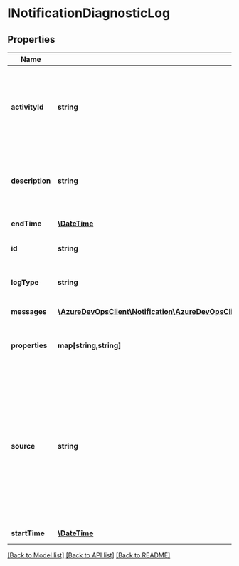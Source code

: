 # INotificationDiagnosticLog

## Properties
Name | Type | Description | Notes
------------ | ------------- | ------------- | -------------
**activityId** | **string** | Identifier used for correlating to other diagnostics that may have been recorded elsewhere. | [optional] 
**description** | **string** | Description of what subscription or notification job is being logged. | [optional] 
**endTime** | [**\DateTime**](\DateTime.md) | Time the log ended. | [optional] 
**id** | **string** | Unique instance identifier. | [optional] 
**logType** | **string** | Type of information being logged. | [optional] 
**messages** | [**\AzureDevOpsClient\Notification\AzureDevOpsClient\Notification\Model\NotificationDiagnosticLogMessage[]**](NotificationDiagnosticLogMessage.md) | List of log messages. | [optional] 
**properties** | **map[string,string]** | Dictionary of log properties and settings for the job. | [optional] 
**source** | **string** | This identifier depends on the logType.  For notification jobs, this will be the job Id. For subscription tracing, this will be a special root Guid with the subscription Id encoded. | [optional] 
**startTime** | [**\DateTime**](\DateTime.md) | Time the log started. | [optional] 

[[Back to Model list]](../README.md#documentation-for-models) [[Back to API list]](../README.md#documentation-for-api-endpoints) [[Back to README]](../README.md)


